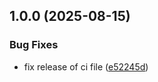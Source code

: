 ## 1.0.0 (2025-08-15)

### Bug Fixes

* fix release of ci file ([e52245d](https://github.com/aliharirian/raw-cacher-go/commit/e52245ddbfe2af15795f3ecde1474635c77fdfbb))
